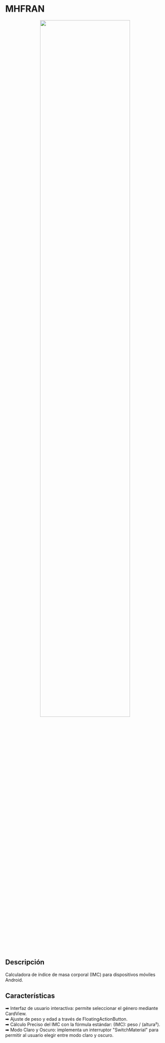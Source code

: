 # MHFRAN

<p align="center">
<img src="https://i.imgur.com/Fm0lsHw.png" style="height: 75%; width:75%;"/></center></p>

## Descripción

Calculadora de índice de masa corporal (IMC) para dispositivos móviles Android.

## Características

➡ Interfaz de usuario interactiva: permite seleccionar el género mediante CardView. <br>
➡ Ajuste de peso y edad a través de FloatingActionButton. <br>
➡ Cálculo Preciso del IMC con la fórmula estándar: (IMC): peso / (altura²). <br>
➡ Modo Claro y Oscuro: implementa un interruptor "SwitchMaterial" para permitir al usuario elegir entre modo claro y oscuro. <br>
